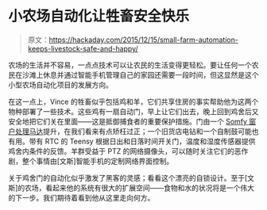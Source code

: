 # 小农场自动化让牲畜安全快乐

> 原文：<https://hackaday.com/2015/12/15/small-farm-automation-keeps-livestock-safe-and-happy/>

农场的生活并不容易，一点点技术可以让农民的生活变得更轻松。要让任何一个农民在沙滩上休息并通过智能手机管理自己的家园还需要一段时间，但这显然是这个小型农场自动化项目的发展方向。

在这一点上，Vince 的牲畜似乎包括鸡和羊，它们共享住房的事实帮助他为这两个物种部署了一些技术。这些鸡有一扇自动门，早上让它们出去，晚上回到鸡舍后又安全地把它们关在里面——这是抵御捕食者的重要保护措施。门由一个 [Somfy 窗户处理马达](https://www.somfysystems.com/products/1100026/lt50)提升，在我们看来有点矫枉过正；一个旧货店电钻和一个自制鼓可能也有用。带有 RTC 的 Teensy 根据日出和日落时间开关门，温度和湿度传感器提供鸡舍内条件的反馈。羊群受益于 PTZ 的网络摄像头，可以随时关注它们的恶作剧，整个事情由[文斯]智能手机的定制网络界面控制。

关于鸡舍门的自动化似乎激发了黑客的灵感；看看这个漂亮的自锁设计。至于[文斯]的农场，看起来他的系统有很大的扩展空间——食物和水的状况将是一个伟大的下一步。我们期待着看到他从这里走向何方。